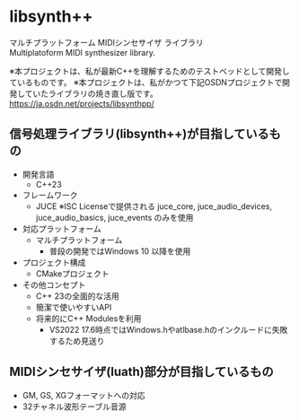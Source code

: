 # libsynth++

マルチプラットフォーム MIDIシンセサイザ ライブラリ  
Multiplatoform MIDI synthesizer library.

※本プロジェクトは、私が最新C++を理解するためのテストベッドとして開発しているものです。
※本プロジェクトは、私がかつて下記OSDNプロジェクトで開発していたライブラリの焼き直し版です。  
https://ja.osdn.net/projects/libsynthpp/


## 信号処理ライブラリ(libsynth++)が目指しているもの

* 開発言語
    * C++23
* フレームワーク
    * JUCE ※ISC Licenseで提供される juce_core, juce_audio_devices, juce_audio_basics, juce_events のみを使用
* 対応プラットフォーム
    * マルチプラットフォーム
        * 普段の開発ではWindows 10 以降を使用
* プロジェクト構成
    * CMakeプロジェクト
* その他コンセプト
    * C++ 23の全面的な活用
    * 簡潔で使いやすいAPI
    * 将来的にC++ Modulesを利用
        * VS2022 17.6時点ではWindows.hやatlbase.hのインクルードに失敗するため見送り


## MIDIシンセサイザ(luath)部分が目指しているもの
* GM, GS, XGフォーマットへの対応
* 32チャネル波形テーブル音源

